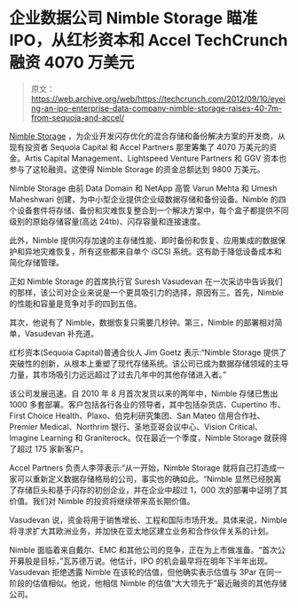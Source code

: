 # 企业数据公司 Nimble Storage 瞄准 IPO，从红杉资本和 Accel TechCrunch 融资 4070 万美元

> 原文：<https://web.archive.org/web/https://techcrunch.com/2012/09/10/eyeing-an-ipo-enterprise-data-company-nimble-storage-raises-40-7m-from-sequoia-and-accel/>

[Nimble Storage](https://web.archive.org/web/20221205181031/http://www.nimblestorage.com/) ，为企业开发闪存优化的混合存储和备份解决方案的开发商，从现有投资者 Sequoia Capital 和 Accel Partners 那里筹集了 4070 万美元的资金。Artis Capital Management、Lightspeed Venture Partners 和 GGV 资本也参与了这轮融资。这使得 Nimble Storage 的资金总额达到 9800 万美元。

Nimble Storage 由前 Data Domain 和 NetApp 高管 Varun Mehta 和 Umesh Maheshwari 创建，为中小型企业提供企业级数据存储和备份设备。Nimble 的四个设备套件将存储、备份和灾难恢复整合到一个解决方案中，每个盒子都提供不同级别的原始存储容量(高达 24tb)、闪存容量和连接速度。

此外，Nimble 提供闪存加速的主存储性能、即时备份和恢复、应用集成的数据保护和异地灾难恢复，所有这些都来自单个 iSCSI 系统。这有助于降低设备成本和简化存储管理。

正如 Nimble Storage 的首席执行官 Suresh Vasudevan 在一次采访中告诉我们的那样，该公司对企业来说是一个更具吸引力的选择，原因有三。首先，Nimble 的性能和容量是竞争对手的四到五倍。

其次，他说有了 Nimble，数据恢复只需要几秒钟。第三，Nimble 的部署相对简单，Vasudevan 补充道。

红杉资本(Sequoia Capital)普通合伙人 Jim Goetz 表示:“Nimble Storage 提供了突破性的创新，从根本上重塑了现代存储系统。该公司已成为数据存储领域的主导力量，其市场吸引力远远超过了过去几年中的其他存储进入者。”

该公司发展迅速。自 2010 年 8 月首次发货以来的两年中，Nimble
存储已售出 1000 多套部署。客户包括各行各业的领导者，其中包括杂货店、Cupertino 市、First Choice Health、Plaxo、伯克利研究集团、San Mateo 信用合作社、Premier Medical、Northrim 银行、圣地亚哥会议中心、Vision Critical、Imagine Learning 和 Graniterock。仅在最近一个季度，Nimble Storage 就获得了超过 175 家新客户。

Accel Partners 负责人李萍表示:“从一开始，Nimble Storage 就将自己打造成一家可以重新定义数据存储格局的公司，事实也的确如此。“Nimble 显然已经脱离了存储巨头和基于闪存的初创企业，并在企业中超过 1，000 次的部署中证明了其价值。我们对 Nimble 的投资将继续带来高长期价值。

Vasudevan 说，资金将用于销售增长、工程和国际市场开发。具体来说，Nimble 将寻求扩大其欧洲业务，并加快在亚太地区建立业务和合作伙伴关系的计划。

Nimble 面临着来自戴尔、EMC 和其他公司的竞争，正在为上市做准备。“首次公开募股是目标，”瓦苏德万说。他估计，IPO 的机会最早将在明年下半年出现。Vasudevan 拒绝透露 Nimble 在该轮的估值，但他确实表示估值与 3Par 在同一阶段的估值相似。他说，他相信 Nimble 的估值“大大领先于”最近融资的其他存储公司。